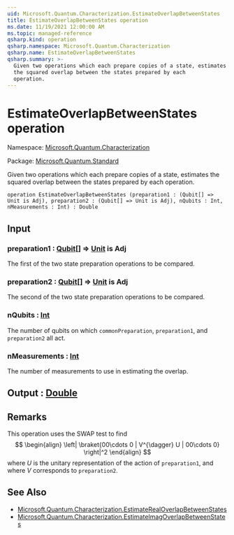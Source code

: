```yaml
---
uid: Microsoft.Quantum.Characterization.EstimateOverlapBetweenStates
title: EstimateOverlapBetweenStates operation
ms.date: 11/19/2021 12:00:00 AM
ms.topic: managed-reference
qsharp.kind: operation
qsharp.namespace: Microsoft.Quantum.Characterization
qsharp.name: EstimateOverlapBetweenStates
qsharp.summary: >-
  Given two operations which each prepare copies of a state, estimates
  the squared overlap between the states prepared by each
  operation.
---
```


# EstimateOverlapBetweenStates operation

Namespace: [Microsoft.Quantum.Characterization](xref:Microsoft.Quantum.Characterization)

Package: [Microsoft.Quantum.Standard](https://nuget.org/packages/Microsoft.Quantum.Standard)


Given two operations which each prepare copies of a state, estimatesthe squared overlap between the states prepared by eachoperation.

```qsharp
operation EstimateOverlapBetweenStates (preparation1 : (Qubit[] => Unit is Adj), preparation2 : (Qubit[] => Unit is Adj), nQubits : Int, nMeasurements : Int) : Double
```


## Input

### preparation1 : [Qubit](xref:microsoft.quantum.qsharp.valueliterals#qubit-literals)[] => [Unit](xref:microsoft.quantum.qsharp.valueliterals#unit-literal)  is Adj

The first of the two state preparation operations to be compared.


### preparation2 : [Qubit](xref:microsoft.quantum.qsharp.valueliterals#qubit-literals)[] => [Unit](xref:microsoft.quantum.qsharp.valueliterals#unit-literal)  is Adj

The second of the two state preparation operations to be compared.


### nQubits : [Int](xref:microsoft.quantum.qsharp.valueliterals#int-literals)

The number of qubits on which `commonPreparation`, `preparation1`, and`preparation2` all act.


### nMeasurements : [Int](xref:microsoft.quantum.qsharp.valueliterals#int-literals)

The number of measurements to use in estimating the overlap.



## Output : [Double](xref:microsoft.quantum.qsharp.valueliterals#double-literals)



## Remarks

This operation uses the SWAP test to find$$\begin{align}\left| \braket{00\cdots 0 | V^{\dagger} U | 00\cdots 0} \right|^2\end{align}$$where $U$ is the unitary representation of the action of `preparation1`,and where $V$ corresponds to `preparation2`.

## See Also

- [Microsoft.Quantum.Characterization.EstimateRealOverlapBetweenStates](xref:Microsoft.Quantum.Characterization.EstimateRealOverlapBetweenStates)
- [Microsoft.Quantum.Characterization.EstimateImagOverlapBetweenStates](xref:Microsoft.Quantum.Characterization.EstimateImagOverlapBetweenStates)